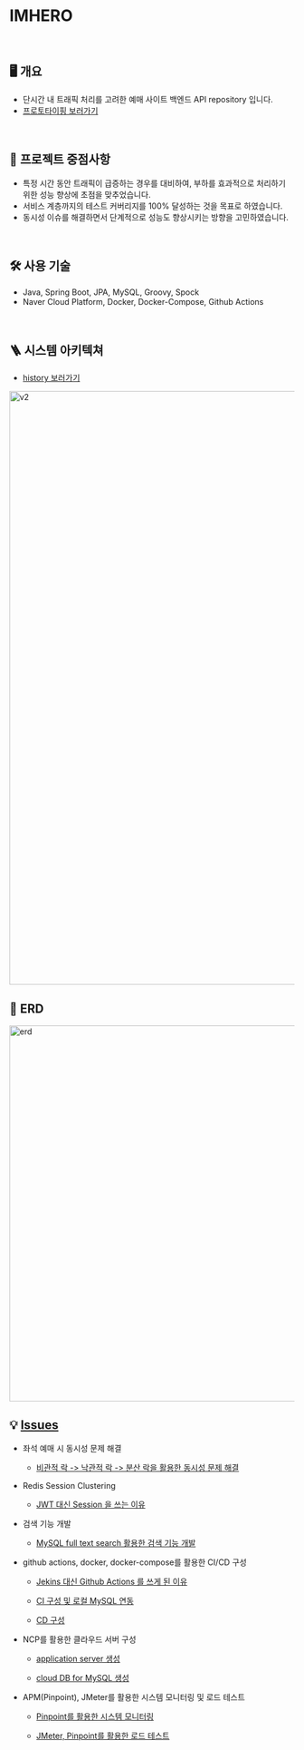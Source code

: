 # IMHERO

<br>

## 🖥 개요

- 단시간 내 트래픽 처리를 고려한 예매 사이트 백엔드 API repository 입니다.
- [프로토타이핑 보러가기](https://ovenapp.io/view/F8MVC6X23FQj4LayLy0UCEouKvLj20bz/u5Um9)

<br>

## 📍 프로젝트 중점사항

- 특정 시간 동안 트래픽이 급증하는 경우를 대비하여, 부하를 효과적으로 처리하기 위한 성능 향상에 초점을 맞추었습니다.
- 서비스 계층까지의 테스트 커버리지를 100% 달성하는 것을 목표로 하였습니다.
- 동시성 이슈를 해결하면서 단계적으로 성능도 향상시키는 방향을 고민하였습니다.

<br>

## 🛠 사용 기술

- Java, Spring Boot, JPA, MySQL, Groovy, Spock
- Naver Cloud Platform, Docker, Docker-Compose, Github Actions

<br>

## 🪜 시스템 아키텍쳐

- [history 보러가기](https://github.com/f-lab-edu/IMHERO/wiki/Architecture)

<img width="1047" alt="v2" src="https://github.com/f-lab-edu/IMHERO/assets/69712211/af3db2e7-31d0-4144-b914-63d916dcfb10">

<br>

## 🔗 ERD

<img width="663" alt="erd" src="https://github.com/f-lab-edu/IMHERO/assets/69712211/4fa0e318-bb6e-4641-9fa7-e84332996a83">

<br>

## 💡 [Issues](https://github.com/f-lab-edu/IMHERO/wiki/Issues)

- 좌석 예매 시 동시성 문제 해결

  - [비관적 락 -> 낙관적 락 -> 분산 락을 활용한 동시성 문제 해결](https://liltdevs.tistory.com/198)

- Redis Session Clustering

  - [JWT 대신 Session 을 쓰는 이유](https://liltdevs.tistory.com/197)

- 검색 기능 개발

  - [MySQL full text search 활용한 검색 기능 개발](https://liltdevs.tistory.com/199)

- github actions, docker, docker-compose를 활용한 CI/CD 구성

  - [Jekins 대신 Github Actions 를 쓰게 된 이유](https://liltdevs.tistory.com/195)

  - [CI 구성 및 로컬 MySQL 연동](https://sundotcom.tistory.com/25)

  - [CD 구성](https://sundotcom.tistory.com/30)

- NCP를 활용한 클라우드 서버 구성

  - [application server 생성](https://sundotcom.tistory.com/28)

  - [cloud DB for MySQL 생성](https://sundotcom.tistory.com/29)

- APM(Pinpoint), JMeter를 활용한 시스템 모니터링 및 로드 테스트

  - [Pinpoint를 활용한 시스템 모니터링](https://sundotcom.tistory.com/31)

  - [JMeter, Pinpoint를 활용한 로드 테스트](https://sundotcom.tistory.com/32)

<br>